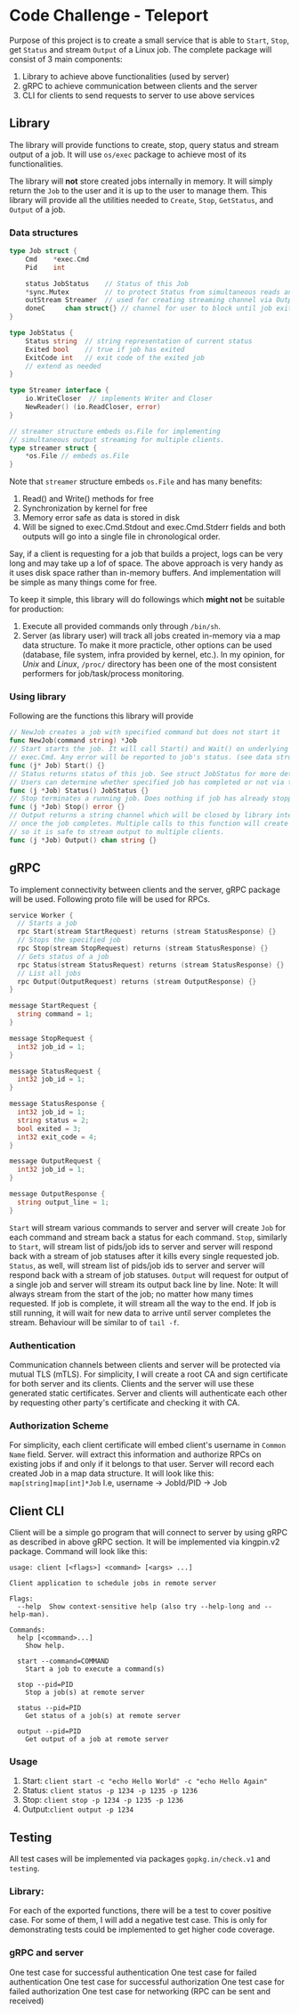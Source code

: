 

# Code Challenge - Teleport

Purpose of this project is to create a small service that is able to `Start`, `Stop`, get `Status` and stream `Output` of a Linux job. The complete package will consist of 3 main components:  
1. Library to achieve above functionalities (used by server)  
1. gRPC to achieve communication between clients and the server 
1. CLI for clients to send requests to server to use above services


## Library
The library will provide functions to create, stop, query status and stream output of a job. It will use `os/exec` package to achieve most of its functionalities.

The library will **not** store created jobs internally in memory. It will simply return the `Job` to the user and it is up to the user to manage them. This library will provide all the utilities needed to `Create`, `Stop`, `GetStatus`, and `Output` of a job.

### Data structures
```go
type Job struct {
	Cmd    *exec.Cmd
	Pid    int

	status JobStatus	// Status of this Job
	*sync.Mutex			// to protect Status from simultaneous reads and writes
	outStream Streamer	// used for creating streaming channel via Output()
	doneC     chan struct{} // channel for user to block until job exits
}

type JobStatus {
	Status string  // string representation of current status
	Exited bool    // true if job has exited
	ExitCode int   // exit code of the exited job
	// extend as needed
}

type Streamer interface {
	io.WriteCloser	// implements Writer and Closer
	NewReader() (io.ReadCloser, error)
}

// streamer structure embeds os.File for implementing
// simultaneous output streaming for multiple clients.
type streamer struct {
	*os.File // embeds os.File
}

```
  Note that `streamer` structure embeds `os.File` and has many benefits:
  1. Read() and Write() methods for free
  2. Synchronization by kernel for free
  3. Memory error safe as data is stored in disk
  4. Will be signed to exec.Cmd.Stdout and exec.Cmd.Stderr fields and both outputs will go into a single file in chronological order.

Say, if a client is requesting for a job that builds a project, logs can be very long and may take up a lof of space. The above approach is very handy as it uses disk space rather than in-memory buffers. And implementation will be simple as many things come for free.

  
  To keep it simple, this library will do followings which **might not** be suitable for production:
1. Execute all provided commands only through `/bin/sh`.
2. Server (as library user) will track all jobs created in-memory via a map data structure. To make it more practicle, other options can be used (database, file system, infra provided by kernel, etc.). In my opinion, for *Unix* and *Linux*, `/proc/` directory has been one of the most consistent performers for job/task/process monitoring.

### Using library
Following are the functions this library will provide
```go
// NewJob creates a job with specified command but does not start it
func NewJob(command string) *Job
// Start starts the job. It will call Start() and Wait() on underlying
// exec.Cmd. Any error will be reported to job's status. (see data structures)
func (j* Job) Start() {}
// Status returns status of this job. See struct JobStatus for more details
// Users can determine whether specified job has completed or not via this function
func (j *Job) Status() JobStatus {}
// Stop terminates a running job. Does nothing if job has already stopped.
func (j *Job) Stop() error {}
// Output returns a string channel which will be closed by library internally
// once the job completes. Multiple calls to this function will create separate channels
// so it is safe to stream output to multiple clients.
func (j *Job) Output() chan string {}
```

## gRPC
To implement connectivity between clients and the server, gRPC package will be used.
Following proto file will be used for RPCs.
```go
service Worker {
  // Starts a job
  rpc Start(stream StartRequest) returns (stream StatusResponse) {}
  // Stops the specified job
  rpc Stop(stream StopRequest) returns (stream StatusResponse) {}
  // Gets status of a job
  rpc Status(stream StatusRequest) returns (stream StatusResponse) {}
  // List all jobs
  rpc Output(OutputRequest) returns (stream OutputResponse) {}
}

message StartRequest {
  string command = 1;
}

message StopRequest {
  int32 job_id = 1;
}

message StatusRequest {
  int32 job_id = 1;
}

message StatusResponse {
  int32 job_id = 1;
  string status = 2;
  bool exited = 3;
  int32 exit_code = 4;
}

message OutputRequest {
  int32 job_id = 1;
}

message OutputResponse {
  string output_line = 1;
}
```
`Start` will stream various commands to server and server will create `Job` for each command and stream back a status for each command.
`Stop`, similarly to `Start`, will stream list of pids/job ids to server and server will respond back with a stream of job statuses after it kills every single requested job.
`Status`, as well, will stream list of pids/job ids to server and server will respond back with a stream of job statuses.
`Output` will request for output of a single job and server will stream its output back line by line.
Note: It will always stream from the start of the job; no matter how many times requested. If job is complete, it will stream all the way to the end. If job is still running, it will wait for new data to arrive until server completes the stream. Behaviour will be similar to of `tail -f`.


### Authentication
Communication channels between clients and server will be protected via mutual TLS (mTLS). For simplicity, I will create a root CA and sign certificate for both server and its clients. Clients and the server will use these generated static certificates. Server and clients will authenticate each other by requesting other party's certificate and checking it with CA.

### Authorization Scheme
For simplicity, each client certificate will embed client's username in `Common Name` field. Server. will extract this information and authorize RPCs on existing jobs if and only if it belongs to that user.
Server will record each created Job in a map data structure. It will look like this:
`map[string]map[int]*Job`
I.e, username -> JobId/PID -> Job

## Client CLI
Client will be a simple go program that will connect to server by using gRPC as described in above gRPC section. It will be implemented via kingpin.v2 package.
Command will look like this:
```
usage: client [<flags>] <command> [<args> ...]

Client application to schedule jobs in remote server

Flags:
  --help  Show context-sensitive help (also try --help-long and --help-man).

Commands:
  help [<command>...]
    Show help.

  start --command=COMMAND
    Start a job to execute a command(s)

  stop --pid=PID
    Stop a job(s) at remote server

  status --pid=PID
    Get status of a job(s) at remote server

  output --pid=PID
    Get output of a job at remote server

```

### Usage
1. Start:	 `client start -c "echo Hello World" -c "echo Hello Again"`
2. Status: `client status -p 1234 -p 1235 -p 1236`
3. Stop:    `client stop -p 1234 -p 1235 -p 1236`
4. Output:`client output -p 1234`

## Testing
All test cases will be implemented via packages `gopkg.in/check.v1` and `testing`.
### Library:
For each of the exported functions, there will be a test to cover positive case. For some of them, I will add a negative test case. This is only for demonstrating tests could be implemented to get higher code coverage.
### gRPC and server
One test case for successful authentication
One test case for failed authentication
One test case for successful authorization
One test case for failed authorization
One test case for networking (RPC can be sent and received)

